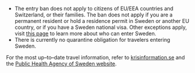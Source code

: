 - The entry ban does not apply to citizens of EU/EEA countries and Switzerland, or their families. The ban does not apply if you are a permanent resident or hold a residence permit in Sweden or another EU country, or if you have a Sweden national visa. Other exceptions apply, visit [this page](https://www.krisinformation.se/en/hazards-and-risks/disasters-and-incidents/2020/official-information-on-the-new-coronavirus/travel-restrictions) to learn more about who can enter Sweden.
- There is currently no quarantine obligation for travelers entering Sweden.

For the most up–to–date travel information, refer to [krisinformation.se](https://www.krisinformation.se/en/hazards-and-risks/disasters-and-incidents/2020/official-information-on-the-new-coronavirus/visiting-sweden-during-the-covid-19-pandemic) and the [Public Health Agency of Sweden website](https://www.folkhalsomyndigheten.se/the-public-health-agency-of-sweden/communicable-disease-control/covid-19/).
